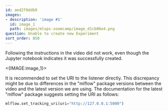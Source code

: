 ```yaml
---
id: aed2f8ddb9
images:
- description: 'image #1'
  id: image_1
  path: images/mlops-zoomcamp/image_d1cb06e4.png
question: Unable to create new Experiment
sort_order: 850
---
```


Following the instructions in the video did not work, even though the Jupyter notebook indicates it was successfully created.

<{IMAGE:image_1}>

It is recommended to set the URI to the listener directly. This discrepancy might be due to differences in the "mlflow" package versions between the video and the latest version we are using. The documentation for the latest "mlflow" package suggests setting the URI as follows:

```python
mlflow.set_tracking_uri(uri="http://127.0.0.1:5000")
```